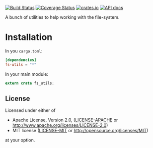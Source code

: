 [![Build Status](https://travis-ci.org/Byron/fs-utils-rs.svg?branch=master)](https://travis-ci.org/Byron/fs-utils-rs)
[![Coverage Status](https://coveralls.io/repos/github/Byron/fs-utils-rs/badge.svg?branch=master)](https://coveralls.io/github/Byron/fs-utils-rs?branch=master)
[![crates.io](https://img.shields.io/crates/v/fs-utils.svg)](https://crates.io/crates/fs-utils)
[![API docs](https://docs.rs/fs-utils/badge.svg)](https://docs.rs/fs-utils)

A bunch of utilities to help working with the file-system.

# Installation

In you `cargo.toml`:

```toml
[dependencies]
fs-utils = "*"
```

In your main module:

```rust
extern crate fs_utils;
```

## License

Licensed under either of

*   Apache License, Version 2.0, ([LICENSE-APACHE](LICENSE-APACHE) or <http://www.apache.org/licenses/LICENSE-2.0>)
*   MIT license ([LICENSE-MIT](LICENSE-MIT) or <http://opensource.org/licenses/MIT>)

at your option.
